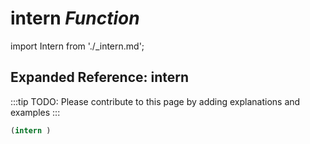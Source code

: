 # **intern** *Function*

import Intern from './_intern.md';

<Intern />

## Expanded Reference: intern

:::tip
TODO: Please contribute to this page by adding explanations and examples
:::

```lisp
(intern )
```
